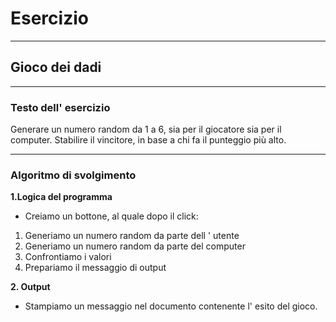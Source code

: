 # Esercizio

---

## Gioco dei dadi

---

### Testo dell' esercizio

Generare un numero random da 1 a 6, sia per il giocatore sia per il computer.
Stabilire il vincitore, in base a chi fa il punteggio più alto.

---

### Algoritmo di svolgimento

**1.Logica del programma**

- Creiamo un bottone, al quale dopo il click:
1. Generiamo un numero random da parte dell ' utente
2. Generiamo un numero random da parte del computer
3. Confrontiamo i valori
4. Prepariamo il messaggio di output

**2. Output**

- Stampiamo un messaggio nel documento contenente l' esito del gioco.


